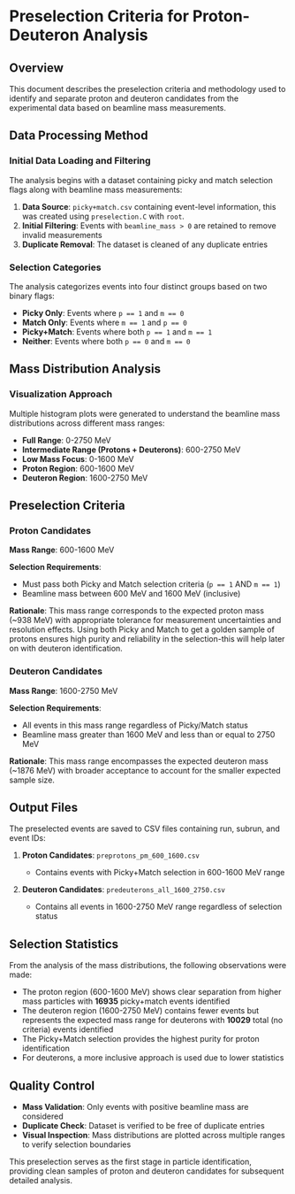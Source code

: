 # Preselection Criteria for Proton-Deuteron Analysis

## Overview

This document describes the preselection criteria and methodology used to identify and separate proton and deuteron candidates from the experimental data based on beamline mass measurements.

## Data Processing Method

### Initial Data Loading and Filtering

The analysis begins with a dataset containing picky and match selection flags along with beamline mass measurements:

1. **Data Source**: `picky+match.csv` containing event-level information, this was created using `preselection.C` with `root`. 
2. **Initial Filtering**: Events with `beamline_mass > 0` are retained to remove invalid measurements
3. **Duplicate Removal**: The dataset is cleaned of any duplicate entries

### Selection Categories

The analysis categorizes events into four distinct groups based on two binary flags:

- **Picky Only**: Events where `p == 1` and `m == 0`
- **Match Only**: Events where `m == 1` and `p == 0` 
- **Picky+Match**: Events where both `p == 1` and `m == 1`
- **Neither**: Events where both `p == 0` and `m == 0`

## Mass Distribution Analysis

### Visualization Approach

Multiple histogram plots were generated to understand the beamline mass distributions across different mass ranges:

- **Full Range**: 0-2750 MeV
- **Intermediate Range (Protons + Deuterons)**: 600-2750 MeV
- **Low Mass Focus**: 0-1600 MeV
- **Proton Region**: 600-1600 MeV
- **Deuteron Region**: 1600-2750 MeV

## Preselection Criteria

### Proton Candidates

**Mass Range**: 600-1600 MeV

**Selection Requirements**:
- Must pass both Picky and Match selection criteria (`p == 1` AND `m == 1`)
- Beamline mass between 600 MeV and 1600 MeV (inclusive)

**Rationale**: This mass range corresponds to the expected proton mass (~938 MeV) with appropriate tolerance for measurement uncertainties and resolution effects. Using both Picky and Match to get a golden sample of protons ensures high purity and reliability in the selection-this will help later on with deuteron identification.

### Deuteron Candidates

**Mass Range**: 1600-2750 MeV

**Selection Requirements**:
- All events in this mass range regardless of Picky/Match status
- Beamline mass greater than 1600 MeV and less than or equal to 2750 MeV

**Rationale**: This mass range encompasses the expected deuteron mass (~1876 MeV) with broader acceptance to account for the smaller expected sample size.

## Output Files

The preselected events are saved to CSV files containing run, subrun, and event IDs:

1. **Proton Candidates**: `preprotons_pm_600_1600.csv`
   - Contains events with Picky+Match selection in 600-1600 MeV range
   
2. **Deuteron Candidates**: `predeuterons_all_1600_2750.csv`
   - Contains all events in 1600-2750 MeV range regardless of selection status

## Selection Statistics

From the analysis of the mass distributions, the following observations were made:

- The proton region (600-1600 MeV) shows clear separation from higher mass particles with **16935** picky+match events identified
- The deuteron region (1600-2750 MeV) contains fewer events but represents the expected mass range for deuterons with **10029** total (no criteria) events identified
- The Picky+Match selection provides the highest purity for proton identification
- For deuterons, a more inclusive approach is used due to lower statistics

## Quality Control

- **Mass Validation**: Only events with positive beamline mass are considered
- **Duplicate Check**: Dataset is verified to be free of duplicate entries
- **Visual Inspection**: Mass distributions are plotted across multiple ranges to verify selection boundaries

This preselection serves as the first stage in particle identification, providing clean samples of proton and deuteron candidates for subsequent detailed analysis.
